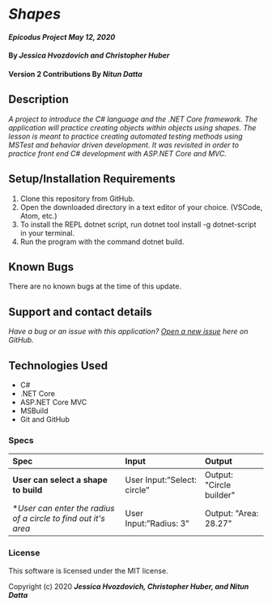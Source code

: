 # _Shapes_

#### _Epicodus Project May 12, 2020_

#### By _**Jessica Hvozdovich and Christopher Huber**_
#### Version 2 Contributions By _**Nitun Datta**_

## Description

_A project to introduce the C# language and the .NET Core framework. The application will practice creating objects within objects using shapes. The lesson is meant to practice creating automated testing methods using MSTest and behavior driven development. It was revisited in order to practice front end C# development with ASP.NET Core and MVC._

## Setup/Installation Requirements

1. Clone this repository from GitHub.
2. Open the downloaded directory in a text editor of your choice.
  (VSCode, Atom, etc.)
3. To install the REPL dotnet script, run dotnet tool install -g dotnet-script in your terminal.
4. Run the program with the command dotnet build.

## Known Bugs

There are no known bugs at the time of this update.

## Support and contact details

_Have a bug or an issue with this application? [Open a new issue](https://github.com/jhvozdovich/shapes-frontend/issues) here on GitHub._

## Technologies Used

* C#
* .NET Core
* ASP.NET Core MVC
* MSBuild
* Git and GitHub

### Specs
| Spec | Input | Output |
| :------------- | :------------- | :------------- |
| **User can select a shape to build** | User Input:”Select: circle” | Output: "Circle builder" |
| **User can enter the radius of a circle to find out it's area* | User Input:”Radius: 3” | Output: "Area: 28.27" |

### License

This software is licensed under the MIT license.

Copyright (c) 2020 **_Jessica Hvozdovich, Christopher Huber, and Nitun Datta_**